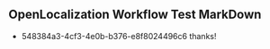 ## OpenLocalization Workflow Test MarkDown
* 548384a3-4cf3-4e0b-b376-e8f8024496c6 thanks!

<!--HONumber=Jul16_HO3-->


